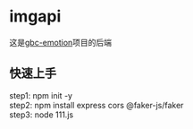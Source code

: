 # imgapi
这是[gbc-emotion](https://github.com/122440367/gbc-emotion)项目的后端
## 快速上手
 step1: npm init -y   
 step2: npm install express cors @faker-js/faker  
 step3: node 111.js
